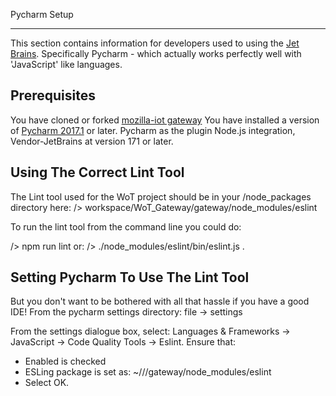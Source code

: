 Pycharm Setup

***


This section contains information for developers used to using the [Jet Brains](https://www.jetbrains.com/). Specifically Pycharm - which actually works perfectly well with 'JavaScript' like languages. 

## Prerequisites
You have cloned or forked [mozilla-iot gateway](https://github.com/mozilla-iot/gateway)
You have installed a version of [Pycharm 2017.1](https://www.jetbrains.com/pycharm/?fromMenu) or later.
Pycharm as the plugin Node.js integration, Vendor-JetBrains at version 171 or later.


## Using The Correct Lint Tool

The Lint tool used for the WoT project should be in your /node_packages directory here:
   /> workspace/WoT_Gateway/gateway/node_modules/eslint

To run the lint tool from the command line you could do:

   /> npm run lint
or:
   /> ./node_modules/eslint/bin/eslint.js .

## Setting Pycharm To Use The Lint Tool

But you don't want to be bothered with all that hassle if you have a good IDE! 
From the pycharm settings directory: file -> settings

From the settings dialogue box, select: Languages & Frameworks -> JavaScript -> Code Quality Tools -> Eslint.
Ensure that:
* Enabled is checked
* ESLing package is set as: ~/<your workspace>/<your directory>/gateway/node_modules/eslint
* Select OK.





